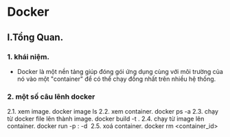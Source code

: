 # Docker 

## I.Tổng Quan.
### 1. khái niệm.
- Docker là một nền tảng giúp đóng gói ứng dụng cùng với môi trường của nó vào một "container" để có thể chạy đồng nhất trên nhiều hệ thống.
### 2. một số câu lênh docker
2.1. xem image.
  docker image ls
2.2. xem container.
  docker ps -a
2.3. chạy từ docker file lên thành image.
  docker build -t <name> .
2.4. chạy từ image lên container.
  docker run -p <port>:<port> -d <image>
2.5. xoá container.
  docker rm <container_id>
  
